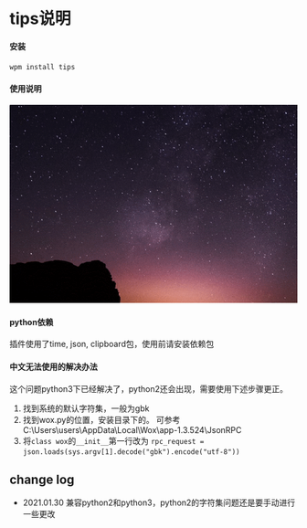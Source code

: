 # tips说明

#### 安装
```
wpm install tips
```


#### 使用说明
![tip](https://raw.githubusercontent.com/ev01ing/Wox.Plugin.Tips/master/docs/pics/wox.gif)



#### python依赖

插件使用了time, json, clipboard包，使用前请安装依赖包


#### 中文无法使用的解决办法

这个问题python3下已经解决了，python2还会出现，需要使用下述步骤更正。

1. 找到系统的默认字符集，一般为gbk
2. 找到wox.py的位置，安装目录下的。 可参考 C:\Users\users\AppData\Local\Wox\app-1.3.524\JsonRPC 
3. 将`class wox`的`__init__`第一行改为
`rpc_request = json.loads(sys.argv[1].decode("gbk").encode("utf-8"))`



change log
---

- 2021.01.30 兼容python2和python3，python2的字符集问题还是要手动进行一些更改